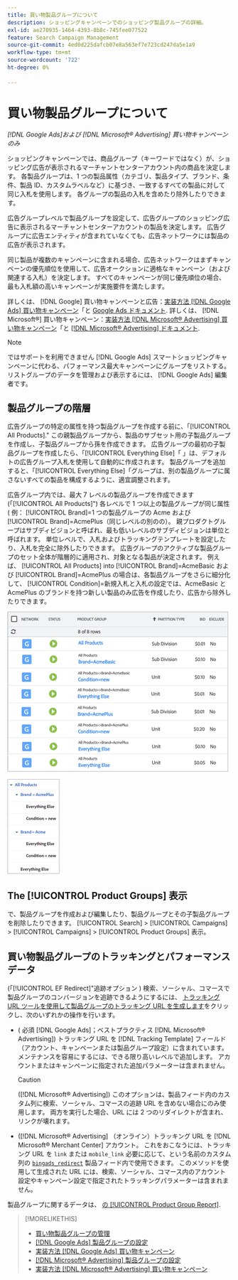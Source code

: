 ```yaml
---
title: 買い物製品グループについて
description: ショッピングキャンペーンでのショッピング製品グループの詳細。
exl-id: ae270935-1464-4393-8b8c-745fee077522
feature: Search Campaign Management
source-git-commit: 4ed0d225dafcb07e8a563ef7e723cd247da5e1a9
workflow-type: tm+mt
source-wordcount: '722'
ht-degree: 0%

---
```


# 買い物製品グループについて

*[!DNL Google Ads]および [!DNL Microsoft® Advertising] 買い物キャンペーンのみ*

ショッピングキャンペーンでは、商品グループ（キーワードではなく）が、ショッピング広告が表示されるマーチャントセンターアカウント内の商品を決定します。 各製品グループは、1 つの製品属性（カテゴリ、製品タイプ、ブランド、条件、製品 ID、カスタムラベルなど）に基づき、一致するすべての製品に対して同じ入札を使用します。 各グループの製品の入札を含めたり除外したりできます。

広告グループレベルで製品グループを設定して、広告グループのショッピング広告に表示されるマーチャントセンターアカウントの製品を決定します。 広告グループに広告エンティティが含まれていなくても、広告ネットワークには製品の広告が表示されます。

同じ製品が複数のキャンペーンに含まれる場合、広告ネットワークはまずキャンペーンの優先順位を使用して、広告オークションに適格なキャンペーン（および関連する入札）を決定します。 すべてのキャンペーンが同じ優先順位の場合、最も入札額の高いキャンペーンが実施要件を満たします。

詳しくは、 [!DNL Google] 買い物キャンペーンと広告：[実装方法 [!DNL Google Ads] 買い物キャンペーン](/help/search-social-commerce/campaign-management/special-campaign-types/google-shopping-campaigns.md)「と [Google Ads ドキュメント](https://support.google.com/google-ads/answer/3455481?visit_id=638205553638977410-2592024034&amp;rd=1). 詳しくは、 [!DNL Microsoft®] 買い物キャンペーン：[実装方法 [!DNL Microsoft® Advertising] 買い物キャンペーン](/help/search-social-commerce/campaign-management/special-campaign-types/microsoft-shopping-campaigns.md)「と [[!DNL Microsoft® Advertising] ドキュメント](https://help.bingads.microsoft.com/#apex/3/en/50903/1-500).

>[!NOTE]
>
>ではサポートを利用できません [!DNL Google Ads] スマートショッピングキャンペーンに代わる、パフォーマンス最大キャンペーンにグループをリストする。 リストグループのデータを管理および表示するには、 [!DNL Google Ads] 編集者です。

## 製品グループの階層

広告グループの特定の属性を持つ製品グループを作成する前に、「[!UICONTROL All Products].&quot; この親製品グループから、製品のサブセット用の子製品グループを作成し、子製品グループから孫を作成できます。 広告グループの最初の子製品グループを作成したら、「[!UICONTROL Everything Else]「 」は、デフォルトの広告グループ入札を使用して自動的に作成されます。 製品グループを追加すると、「[!UICONTROL Everything Else]「グループは、別の製品グループに属さないすべての製品を構成するように、適宜調整されます。

広告グループ内では、最大 7 レベルの製品グループを作成できます (「[!UICONTROL All Products]&quot;) 各レベルで 1 つ以上の製品グループが同じ属性 ( 例： [!UICONTROL Brand]=1 つの製品グループの Acme および [!UICONTROL Brand]=AcmePlus（同じレベルの別のの）。 親プロダクトグループはサブディビジョンと呼ばれ、最も低いレベルのサブディビジョンは単位と呼ばれます。 単位レベルで、入札およびトラッキングテンプレートを設定したり、入札を完全に除外したりできます。 広告グループのアクティブな製品グループのセット全体が階層的に適用され、対象となる製品が決定されます。 例えば、 [!UICONTROL All Products] into [!UICONTROL Brand]=AcmeBasic および [!UICONTROL Brand]=AcmePlus の場合は、各製品グループをさらに細分化して、 [!UICONTROL Condition]=新規入札と入札の設定では、AcmeBasic と AcmePlus のブランドを持つ新しい製品のみ広告を作成したり、広告から除外したりできます。

![製品グループセットの例](/help/search-social-commerce/assets/product-group-list.png "製品グループセットの例")

![製品グループ階層の例](/help/search-social-commerce/assets/product-group-tree.png "製品グループ階層の例")

## The [!UICONTROL Product Groups] 表示

で、製品グループを作成および編集したり、製品グループとその子製品グループを削除したりできます。 [!UICONTROL Search] > [!UICONTROL Campaigns] > [!UICONTROL Campaigns] > [!UICONTROL Product Groups] 表示。

## 買い物製品グループのトラッキングとパフォーマンスデータ

(「[!UICONTROL EF Redirect]&quot;追跡オプション ) 検索、ソーシャル、コマースで製品グループのコンバージョンを追跡できるようにするには、 [トラッキング URL ツールを使用して製品グループのトラッキング URL を生成します](/help/search-social-commerce/tools/click-tracking-url-generate.md)をクリックし、次のいずれかの操作を行います。

* ( 必須 [!DNL Google Ads]；ベストプラクティス [!DNL Microsoft® Advertising]) トラッキング URL を [!DNL Tracking Template] フィールド（アカウント、キャンペーンまたは製品グループ設定）に含まれています。 メンテナンスを容易にするには、できる限り高いレベルで追加します。 アカウントまたはキャンペーンに指定された追加パラメーターは含まれません。

  >[!CAUTION]
  >
  >([!DNL Microsoft® Advertising]) このオプションは、製品フィード内のカスタム列に検索、ソーシャル、コマースの追跡 URL を含めない場合にのみ使用します。 両方を実行した場合、URL には 2 つのリダイレクトが含まれ、リンクが壊れます。

* ([!DNL Microsoft® Advertising] （オンライン）トラッキング URL を [!DNL Microsoft® Merchant Center] アカウント。 これをおこなうには、トラッキング URL を `link` または `mobile_link` 必要に応じて、という名前のカスタム列の [`bingads_redirect`](https://help.ads.microsoft.com/#apex/3/en/51084/0) 製品フィード内で使用できます。 このメソッドを使用して生成された URL には、検索、ソーシャル、コマース内のアカウント設定やキャンペーン設定で指定されたトラッキングパラメーターは含まれません。

製品グループに関するデータは、 [の [!UICONTROL Product Group Report]](/help/search-social-commerce/reports/management/basic-advanced/product-group-report.md).

>[!MORELIKETHIS]
>
>* [買い物製品グループの管理](product-group-manage.md)
>* [[!DNL Google Ads] 製品グループの設定](product-group-settings-google.md)
>* [実装方法 [!DNL Google Ads] 買い物キャンペーン](/help/search-social-commerce/campaign-management/special-campaign-types/google-shopping-campaigns.md)
>* [[!DNL Microsoft® Advertising] 製品グループの設定](product-group-settings-microsoft.md)
>* [実装方法 [!DNL Microsoft® Advertising] 買い物キャンペーン](/help/search-social-commerce/campaign-management/special-campaign-types/microsoft-shopping-campaigns.md)
